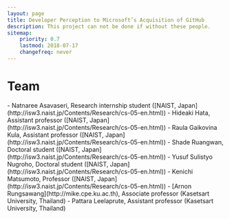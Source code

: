 ```yaml
---
layout: page
title: Developer Perception to Microsoft’s Acquisition of GitHub
description: This project can not be done if without these people.
sitemap:
    priority: 0.7
    lastmod: 2018-07-17
    changefreq: never
---
```

<h1>Team</h1>
- Natnaree Asavaseri, Research internship student ([NAIST, Japan](http://isw3.naist.jp/Contents/Research/cs-05-en.html))
- Hideaki Hata, Assistant professor ([NAIST, Japan](http://isw3.naist.jp/Contents/Research/cs-05-en.html))
- Raula Gaikovina Kula, Assistant professor ([NAIST, Japan](http://isw3.naist.jp/Contents/Research/cs-05-en.html))
- Shade Ruangwan, Doctoral student ([NAIST, Japan](http://isw3.naist.jp/Contents/Research/cs-05-en.html))
- Yusuf Sulistyo Nugroho, Doctoral student ([NAIST, Japan](http://isw3.naist.jp/Contents/Research/cs-05-en.html))
- Kenichi Matsumoto, Professor ([NAIST, Japan](http://isw3.naist.jp/Contents/Research/cs-05-en.html))
- [Arnon Rungsawang](http://mike.cpe.ku.ac.th), Associate professor (Kasetsart University, Thailand)
- Pattara Leelaprute, Assistant professor (Kasetsart University, Thailand)